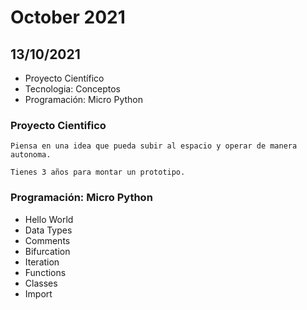 # October 2021

## 13/10/2021

- Proyecto Científico
- Tecnologia: Conceptos
- Programación: Micro Python

### Proyecto Cientifico

```
Piensa en una idea que pueda subir al espacio y operar de manera autonoma.

Tienes 3 años para montar un prototipo.
```

### Programación: Micro Python

- Hello World
- Data Types
- Comments
- Bifurcation
- Iteration
- Functions
- Classes
- Import
